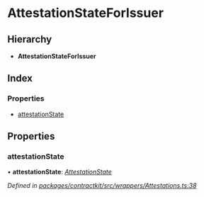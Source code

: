 # AttestationStateForIssuer

## Hierarchy

* **AttestationStateForIssuer**

## Index

### Properties

* [attestationState]()

## Properties

### attestationState

• **attestationState**: [_AttestationState_]()

_Defined in_ [_packages/contractkit/src/wrappers/Attestations.ts:38_](https://github.com/celo-org/celo-monorepo/blob/master/packages/contractkit/src/wrappers/Attestations.ts#L38)

